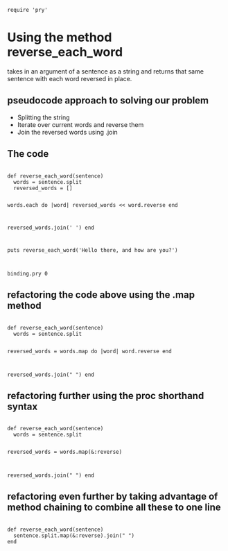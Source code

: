 <code>require 'pry'</code>


# Using the method reverse_each_word
 takes in an argument of a sentence as a string and returns that same sentence with each word reversed in place.

## pseudocode approach to solving our problem

- Splitting the string
- Iterate over current words and reverse them
- Join the reversed words using .join

## The code

<code>
def reverse_each_word(sentence)
  words = sentence.split
  reversed_words = []

  words.each do |word|
    reversed_words << word.reverse
  end

  reversed_words.join(' ')
end

puts reverse_each_word('Hello there, and how are you?')

binding.pry
0
</code>

## refactoring the code above using the .map method

<code>
def reverse_each_word(sentence)
  words = sentence.split

  reversed_words = words.map do |word|
    word.reverse
  end

  reversed_words.join(" ")
end
</code>

## refactoring further using the proc shorthand syntax

<code>
def reverse_each_word(sentence)
  words = sentence.split

  reversed_words = words.map(&:reverse)

  reversed_words.join(" ")
end
</code>

## refactoring even further by taking advantage of method chaining to combine all these to one line

<code>
def reverse_each_word(sentence)
  sentence.split.map(&:reverse).join(" ")
end
</code>

